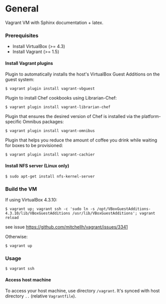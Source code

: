 # General

Vagrant VM with Sphinx documentation + latex.

### Prerequisites

* Install VirtualBox (>= 4.3)
* Install Vagrant (>= 1.5)

#### Install Vagrant plugins

Plugin to automatically installs the host's VirtualBox Guest Additions on the guest system:
``` 
$ vagrant plugin install vagrant-vbguest
```

Plugin to install Chef cookbooks using Librarian-Chef:
```
$ vagrant plugin install vagrant-librarian-chef
```

Plugin that ensures the desired version of Chef is installed via the platform-specific Omnibus packages:
```
$ vagrant plugin install vagrant-omnibus
```

Plugin that helps you reduce the amount of coffee you drink while waiting for boxes to be provisioned:
```
$ vagrant plugin install vagrant-cachier
```

#### Install NFS server (Linux only)

```
$ sudo apt-get install nfs-kernel-server
```

### Build the VM

If using VirtualBox 4.3.10: 

```
$ vagrant up; vagrant ssh -c 'sudo ln -s /opt/VBoxGuestAdditions-4.3.10/lib/VBoxGuestAdditions /usr/lib/VBoxGuestAdditions'; vagrant reload
```

see issue https://github.com/mitchellh/vagrant/issues/3341

Otherwise:

```
$ vagrant up
```

### Usage

```
$ vagrant ssh
```

#### Access host machine

To access your host machine, use directory ``/vagrant``. It's synced with host directory ``..`` (relative ``Vagrantfile``).

